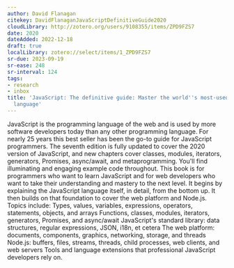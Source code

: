 ```yaml
---
author: David Flanagan
citekey: DavidFlanaganJavaScriptDefinitiveGuide2020
cloudLibrary: http://zotero.org/users/9108355/items/ZPD9FZS7
date: 2020
dateAdded: 2022-12-18
draft: true
localLibrary: zotero://select/items/1_ZPD9FZS7
sr-due: 2023-09-19
sr-ease: 248
sr-interval: 124
tags:
- research
- inbox
title: 'JavaScript: The definitive guide: Master the world''s most-used programming
  language'
---
```


JavaScript is the programming language of the web and is used by more software
developers today than any other programming language. For nearly 25 years this
best seller has been the go-to guide for JavaScript programmers. The seventh
edition is fully updated to cover the 2020 version of JavaScript, and new
chapters cover classes, modules, iterators, generators, Promises, async/await,
and metaprogramming. You'll find illuminating and engaging example code
throughout. This book is for programmers who want to learn JavaScript and for
web developers who want to take their understanding and mastery to the next
level. It begins by explaining the JavaScript language itself, in detail, from
the bottom up. It then builds on that foundation to cover the web platform and
Node.js. Topics include: Types, values, variables, expressions, operators,
statements, objects, and arrays Functions, classes, modules, iterators,
generators, Promises, and async/await JavaScript's standard library: data
structures, regular expressions, JSON, i18n, et cetera The web platform:
documents, components, graphics, networking, storage, and threads Node.js:
buffers, files, streams, threads, child processes, web clients, and web servers
Tools and language extensions that professional JavaScript developers rely on.